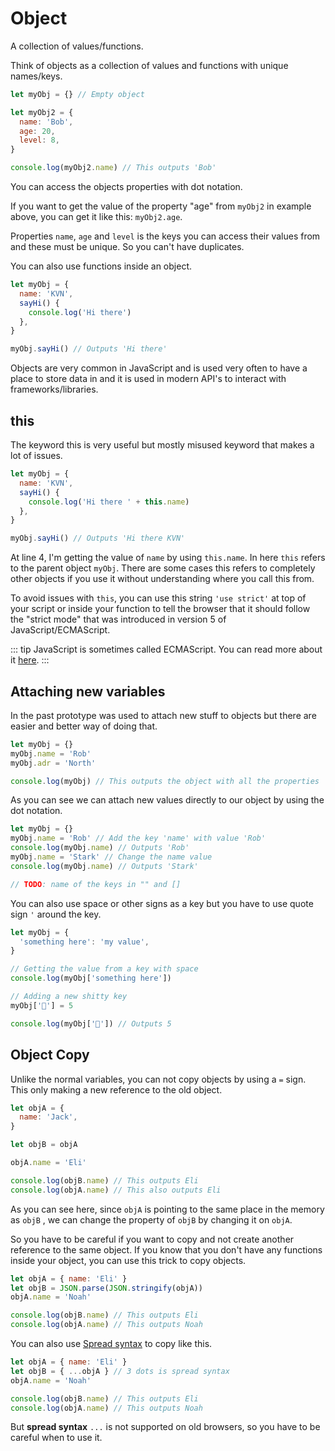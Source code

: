 # Object

A collection of values/functions.

Think of objects as a collection of values and functions with unique names/keys.

```javascript
let myObj = {} // Empty object

let myObj2 = {
  name: 'Bob',
  age: 20,
  level: 8,
}

console.log(myObj2.name) // This outputs 'Bob'
```

You can access the objects properties with dot notation.

If you want to get the value of the property "age" from `myObj2` in example above, you can get it like this: `myObj2.age`.

Properties `name`, `age` and `level` is the keys you can access their values from and these must be unique.
So you can't have duplicates.

You can also use functions inside an object.

```javascript
let myObj = {
  name: 'KVN',
  sayHi() {
    console.log('Hi there')
  },
}

myObj.sayHi() // Outputs 'Hi there'
```

Objects are very common in JavaScript and is used very often to have a place to store data in and it is used in modern API's to interact with frameworks/libraries.

## this

The keyword this is very useful but mostly misused keyword that makes a lot of issues.

```javascript
let myObj = {
  name: 'KVN',
  sayHi() {
    console.log('Hi there ' + this.name)
  },
}

myObj.sayHi() // Outputs 'Hi there KVN'
```

At line 4, I'm getting the value of `name` by using `this.name`. In here `this` refers to the parent object `myObj`.
There are some cases this refers to completely other objects if you use it without understanding where you call this from.

To avoid issues with `this`, you can use this string `'use strict'` at top of your script or inside your function to tell the browser that it should follow the "strict mode" that was introduced in version 5 of JavaScript/ECMAScript.

::: tip
JavaScript is sometimes called ECMAScript. You can read more about it [here](https://en.wikipedia.org/wiki/ECMAScript).
:::

## Attaching new variables

In the past prototype was used to attach new stuff to objects but there are easier and better way of doing that.

```javascript
let myObj = {}
myObj.name = 'Rob'
myObj.adr = 'North'

console.log(myObj) // This outputs the object with all the properties
```

As you can see we can attach new values directly to our object by using the dot notation.

```javascript
let myObj = {}
myObj.name = 'Rob' // Add the key 'name' with value 'Rob'
console.log(myObj.name) // Outputs 'Rob'
myObj.name = 'Stark' // Change the name value
console.log(myObj.name) // Outputs 'Stark'

// TODO: name of the keys in "" and []
```

You can also use space or other signs as a key but you have to use quote sign `'` around the key.

```javascript
let myObj = {
  'something here': 'my value',
}

// Getting the value from a key with space
console.log(myObj['something here'])

// Adding a new shitty key
myObj['💩'] = 5

console.log(myObj['💩']) // Outputs 5
```

## Object Copy

Unlike the normal variables, you can not copy objects by using a `=` sign. This only making a new reference to the old object.

```javascript
let objA = {
  name: 'Jack',
}

let objB = objA

objA.name = 'Eli'

console.log(objB.name) // This outputs Eli
console.log(objA.name) // This also outputs Eli
```

As you can see here, since `objA` is pointing to the same place in the memory as `objB` , we can change the property of `objB` by changing it on `objA`.

So you have to be careful if you want to copy and not create another reference to the same object.
If you know that you don't have any functions inside your object, you can use this trick to copy objects.

```javascript
let objA = { name: 'Eli' }
let objB = JSON.parse(JSON.stringify(objA))
objA.name = 'Noah'

console.log(objB.name) // This outputs Eli
console.log(objA.name) // This outputs Noah
```

You can also use [Spread syntax](https://developer.mozilla.org/en-US/docs/Web/JavaScript/Reference/Operators/Spread_syntax) to copy like this.

```javascript
let objA = { name: 'Eli' }
let objB = { ...objA } // 3 dots is spread syntax
objA.name = 'Noah'

console.log(objB.name) // This outputs Eli
console.log(objA.name) // This outputs Noah
```

But **spread syntax** `...` is not supported on old browsers, so you have to be careful when to use it.
